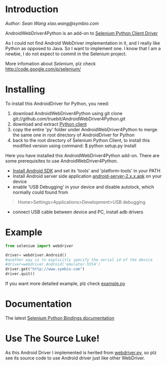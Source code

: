 # Introduction

_Author: Sean Wang xiao.wang@symbio.com_

AndroidWebDriver4Python is an add-on to [Selenium Python Client Driver](http://code.google.com/p/selenium/source/browse/trunk/py)

As I could not find Android WebDriver implementation in it,
and I really like Python as opposed to Java. So I want to implement one.
I know that I am a newbie, I do not expect to commit in the Selenium project.

More infomation about *Selenium*, plz check http://code.google.com/p/selenium/

# Installing

To install this AndroidDriver for Python, you need:

1. download AndroidWebDriver4Python using 
    git clone git://github.com/truebit/AndroidWebDriver4Python.git
2. download and extract [Python client](http://pypi.python.org/pypi/selenium#downloads)
3. copy the entire 'py' folder under AndroidWebDriver4Python to merge the
same one in root directory of AndroidDriver for Python
4. back to the root directory of Selenium Python Client, to install this
modified version using command:
    $ python setup.py install

Here you have installed this AndroidWebDriver4Python add-on.
There are some prerequisites to use AndroidWebDriver4Python.

* [Install Android SDK](http://developer.android.com/sdk/installing.html) and set its 'tools' and 'platform-tools' in your PATH
* Install Android server side application [android-server-2.x.x.apk](http://code.google.com/p/selenium/downloads/list) on your device
* enable 'USB Debugging' in your device and disable autolock, which normally could found from
> Home>Settings>Applications>Development>USB debugging

* connect USB cable between device and PC, install adb drivers

# Example
```python
from selenium import webdriver

driver= webdriver.Android()
#another way is to explicitly specify the serial id of the device
#driver=webdriver.Android('emulator-5554')
driver.get("http://www.symbio.com")
driver.quit()
```

If you want more detailed example, plz check [example.py](exmaple/example.py)

# Documentation

The latest [Selenium Python Bindings documentation](http://readthedocs.org/docs/selenium-python/en/latest)

# Use The Source Luke!

As this Android Driver I implemented is herited from [webdriver.py](http://code.google.com/p/selenium/source/browse/trunk/py/selenium/webdriver/remote/webdriver.py), so plz see its source code to use Android driver just like other WebDriver.
